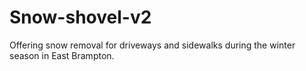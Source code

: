 # Snow-shovel-v2
Offering snow removal for driveways and sidewalks during the winter season in East Brampton.
